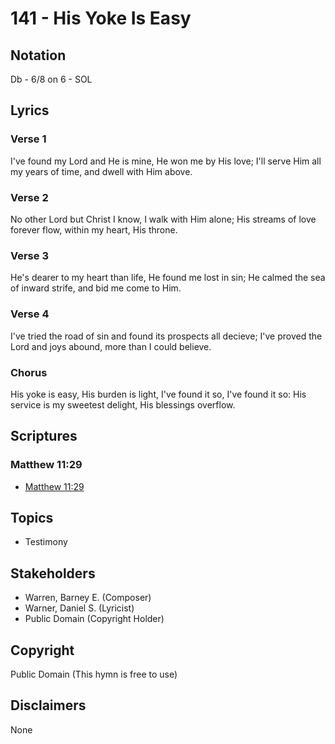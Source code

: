 # 141 - His Yoke Is Easy

## Notation

Db - 6/8 on 6 - SOL

## Lyrics

### Verse 1

I've found my Lord and He is mine, He won me by His love; I'll serve Him all my years of time, and dwell with Him above.

### Verse 2

No other Lord but Christ I know, I walk with Him alone; His streams of love forever flow, within my heart, His throne.

### Verse 3

He's dearer to my heart than life, He found me lost in sin; He calmed the sea of inward strife, and bid me come to Him.

### Verse 4

I've tried the road of sin and found its prospects all decieve; I've proved the Lord and joys abound, more than I could believe.

### Chorus

His yoke is easy, His burden is light, I've found it so, I've found it so: His service is my sweetest delight, His blessings overflow.


## Scriptures

### Matthew 11:29

- [Matthew 11:29](https://www.biblegateway.com/passage/?search=Matthew%2011%3A29)


## Topics

- Testimony

## Stakeholders

- Warren, Barney E. (Composer)
- Warner, Daniel S. (Lyricist)
- Public Domain (Copyright Holder)

## Copyright

Public Domain
(This hymn is free to use)

## Disclaimers

None

